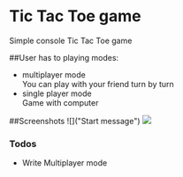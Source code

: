 # Tic Tac Toe game

Simple console Tic Tac Toe game

##User has to playing modes:
* multiplayer mode  
You can play with your friend turn by turn 
* single player mode  
Game with computer 
 
##Screenshots
![]("Start message")
![]( "Draw")

### Todos
 - Write Multiplayer mode


